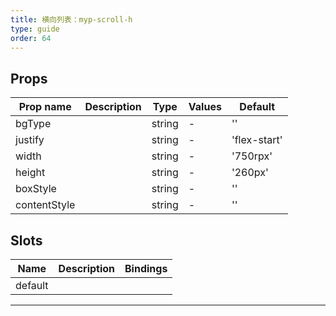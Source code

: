 ```yaml
---
title: 横向列表：myp-scroll-h
type: guide
order: 64
---
```


## Props

| Prop name    | Description | Type   | Values | Default      |
| ------------ | ----------- | ------ | ------ | ------------ |
| bgType       |             | string | -      | ''           |
| justify      |             | string | -      | 'flex-start' |
| width        |             | string | -      | '750rpx'     |
| height       |             | string | -      | '260px'      |
| boxStyle     |             | string | -      | ''           |
| contentStyle |             | string | -      | ''           |

## Slots

| Name    | Description | Bindings |
| ------- | ----------- | -------- |
| default |             |          |

---
